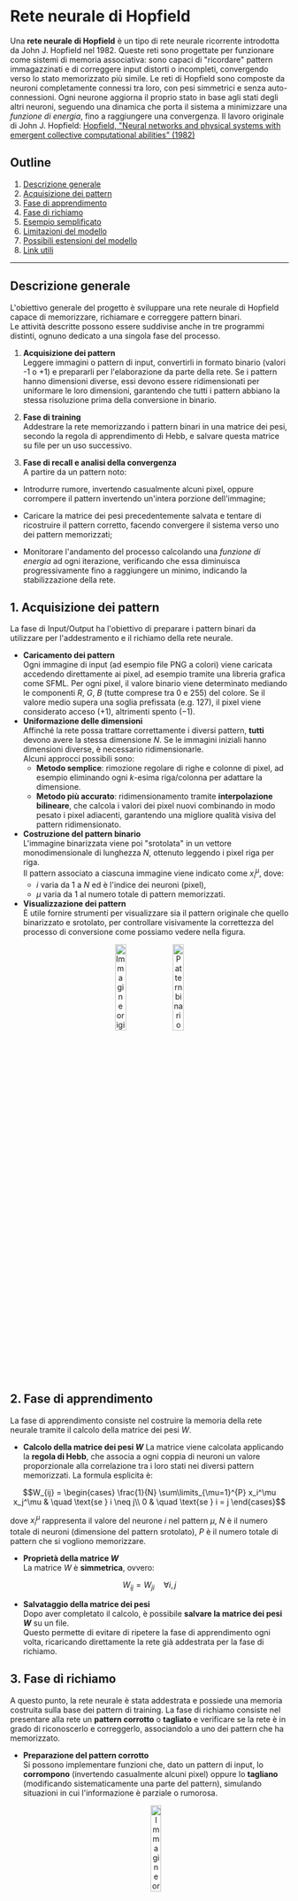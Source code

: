 # Rete neurale di Hopfield

Una **rete neurale di Hopfield** è un tipo di rete neurale ricorrente introdotta da John J. Hopfield nel 1982. Queste reti sono progettate per funzionare come sistemi di memoria associativa: sono capaci di "ricordare" pattern immagazzinati e di correggere input distorti o incompleti, convergendo verso lo stato memorizzato più simile. Le reti di Hopfield sono composte da neuroni completamente connessi tra loro, con pesi simmetrici e senza auto-connessioni. Ogni neurone aggiorna il proprio stato in base agli stati degli altri neuroni, seguendo una dinamica che porta il sistema a minimizzare una _funzione di energia_, fino a raggiungere una convergenza. Il lavoro originale di John J. Hopfield:  [Hopfield, "Neural networks and physical systems with emergent collective computational abilities" (1982)](https://www.pnas.org/doi/10.1073/pnas.79.8.2554)

## Outline

1. [Descrizione generale](#descrizione-generale)
2. [Acquisizione dei pattern](#1-acquisizione-dei-pattern)
3. [Fase di apprendimento](#2-fase-di-apprendimento)
4. [Fase di richiamo](#3-fase-di-richiamo)
5. [Esempio semplificato](#esempio-semplificato)
6. [Limitazioni del modello](#limitazioni-del-modello)
7. [Possibili estensioni del modello](#possibili-estensioni-del-modello)
8. [Link utili](#link-utili)

---

## Descrizione generale

L'obiettivo generale del progetto è sviluppare una rete neurale di Hopfield capace di memorizzare, richiamare e correggere pattern binari.  
Le attività descritte possono essere suddivise anche in tre programmi distinti, ognuno dedicato a una singola fase del processo.

1. **Acquisizione dei pattern**  
Leggere immagini o pattern di input, convertirli in formato binario (valori -1 o +1) e prepararli per l'elaborazione da parte della rete. Se i pattern hanno dimensioni diverse, essi devono essere ridimensionati per uniformare le loro dimensioni, garantendo che tutti i pattern abbiano la stessa risoluzione prima della conversione in binario.

2. **Fase di training**  
Addestrare la rete memorizzando i pattern binari in una matrice dei pesi, secondo la regola di apprendimento di Hebb, e salvare questa matrice su file per un uso successivo.

3. **Fase di recall e analisi della convergenza**  
A partire da un pattern noto:

- Introdurre rumore, invertendo casualmente alcuni pixel, oppure corrompere il pattern invertendo un'intera porzione dell'immagine;

- Caricare la matrice dei pesi precedentemente salvata e tentare di ricostruire il pattern corretto, facendo convergere il sistema verso uno dei pattern memorizzati;

- Monitorare l'andamento del processo calcolando una _funzione di energia_ ad ogni iterazione, verificando che essa diminuisca progressivamente fino a raggiungere un minimo, indicando la stabilizzazione della rete.

## 1. Acquisizione dei pattern

La fase di Input/Output ha l'obiettivo di preparare i pattern binari da utilizzare per l'addestramento e il richiamo della rete neurale.

- **Caricamento dei pattern**  
Ogni immagine di input (ad esempio file PNG a colori) viene caricata accedendo direttamente ai pixel, ad esempio tramite una libreria grafica come SFML. Per ogni pixel, il valore binario viene determinato mediando le componenti $R$, $G$, $B$ (tutte comprese tra 0 e 255) del colore. Se il valore medio supera una soglia prefissata (e.g. 127), il pixel viene considerato acceso ($+1$), altrimenti spento ($-1$).
- **Uniformazione delle dimensioni**  
Affinché la rete possa trattare correttamente i diversi pattern, **tutti** devono avere la stessa dimensione $N$. Se le immagini iniziali hanno dimensioni diverse, è necessario ridimensionarle.  
Alcuni approcci possibili sono:
  - **Metodo semplice**: rimozione regolare di righe e colonne di pixel, ad esempio eliminando ogni $k$-esima riga/colonna per adattare la dimensione.
  - **Metodo più accurato**: ridimensionamento tramite **interpolazione bilineare**, che calcola i valori dei pixel nuovi combinando in modo pesato i pixel adiacenti, garantendo una migliore qualità visiva del pattern ridimensionato.
- **Costruzione del pattern binario**  
L'immagine binarizzata viene poi "srotolata" in un vettore monodimensionale di lunghezza $N$, ottenuto leggendo i pixel riga per riga.  
Il pattern associato a ciascuna immagine viene indicato come $x_i^\mu$, dove:
  - $i$ varia da $1$ a $N$ ed è l'indice dei neuroni (pixel),
  - $\mu$ varia da $1$ al numero totale di pattern memorizzati.
- **Visualizzazione dei pattern**  
È utile fornire strumenti per visualizzare sia il pattern originale che quello binarizzato e srotolato, per controllare visivamente la correttezza del processo di conversione come possiamo vedere nella figura.

<div style="text-align: center;"> <img src="orecchino.png" alt="Immagine originale" width="20%"> <img src="hopfield-output.png" alt="Pattern binario recuperato" width="20%"></div>

## 2. Fase di apprendimento

La fase di apprendimento consiste nel costruire la memoria della rete neurale tramite il calcolo della matrice dei pesi $W$.

- **Calcolo della matrice dei pesi $W$**
  La matrice viene calcolata applicando la **regola di Hebb**, che associa a ogni coppia di neuroni un valore proporzionale alla correlazione tra i loro stati nei diversi pattern memorizzati. La formula esplicita è:

```math
W_{ij} = 
\begin{cases}
\frac{1}{N} \sum\limits_{\mu=1}^{P} x_i^\mu x_j^\mu & \quad \text{se } i \neq j\\
0 & \quad \text{se } i = j
\end{cases}
```

  dove $x_i^\mu$ rappresenta il valore del neurone $i$ nel pattern $\mu$, $N$ è il numero totale di neuroni (dimensione del pattern srotolato), $P$ è il numero totale di pattern che si vogliono memorizzare.

- **Proprietà della matrice $W$**  
  La matrice $W$ è **simmetrica**, ovvero:

```math
W_{ij} = W_{ji} \quad \forall i,j
```

- **Salvataggio della matrice dei pesi**  
  Dopo aver completato il calcolo, è possibile **salvare la matrice dei pesi $W$** su un file.  
  Questo permette di evitare di ripetere la fase di apprendimento ogni volta, ricaricando direttamente la rete già addestrata per la fase di richiamo.

## 3. Fase di richiamo

A questo punto, la rete neurale è stata addestrata e possiede una memoria costruita sulla base dei pattern di training. La fase di richiamo consiste nel presentare alla rete un **pattern corrotto** o **tagliato** e verificare se la rete è in grado di riconoscerlo e correggerlo, associandolo a uno dei pattern che ha memorizzato.

- **Preparazione del pattern corrotto**  
  Si possono implementare funzioni che, dato un pattern di input, lo **corrompono** (invertendo casualmente alcuni pixel) oppure lo **tagliano** (modificando sistematicamente una parte del pattern), simulando situazioni in cui l'informazione è parziale o rumorosa.
  <div style="text-align: center;"><img src="hopfield-input.png" alt="Immagine originale" width="20%"></div>
  
- **Dinamica di aggiornamento**  
  La rete aggiorna lo stato di ciascun neurone seguendo la regola di Hopfield:

```math
x_i(t+1) = \text{sign}\left(\sum_j W_{ij} x_j(t) \right)
```

  dove $t$ rappresenta l'indice temporale delle iterazioni, $x_i(t)$ è lo stato (valore binario $-1$ o $+1$) del neurone $i$ al tempo $t$, il valore di $x_i(t+1)$ dipende dalla funzione segno (che restituisce -1 se l'argiomento è negativo, +1 altrimenti) della somma pesata degli stati degli altri neuroni al tempo $t$.

- **Criterio di convergenza**  
  Il processo di aggiornamento viene **ripetuto iterativamente** finché il pattern **non converge**, ovvero finché:

```math
x_i(t+1) = x_i(t) \quad \forall i
```

  In altre parole, l'aggiornamento non cambia più lo stato della rete da un'iterazione all'altra.

- **Monitoraggio dell'evoluzione**  
  Durante il processo di richiamo, è utile visualizzare:
  - Il pattern corrotto iniziale,
  - L'evoluzione del pattern a ogni iterazione (ad esempio frame per frame),
  - Il pattern finale raggiunto dopo la convergenza.

- **Introduzione della funzione energia**  
  Per analizzare l'andamento della rete durante il richiamo, si può introdurre una **funzione energia** definita come:

```math
E(t) = -\frac{1}{2} \sum_{i,j} W_{ij} x_i(t) x_j(t)
```

  Questa "energia" non corrisponde a un'energia fisica reale, ma è un'analogia: rappresenta una misura della "stabilità" della rete. Durante il richiamo, la funzione energia **decresce** o **rimane costante** a ogni iterazione, e il processo di richiamo si conclude quando l'energia raggiunge un minimo locale. Monitorare $E(t)$ permette di verificare se e come la rete sta convergendo verso uno stato stabile.

## Esempio semplificato

Abbiamo due pattern binari che vogliamo memorizzare nella rete:

```math
x^{(1)} = (-1,1,1, -1)\\ 
x^{(2)} = (1, -1, -1, 1)
```

### Passo 1: Inizializzazione

Costruiamo una matrice dei pesi $W$ di dimensione $4 \times 4$ (poiché abbiamo 4 neuroni).  
Impostiamo **tutti gli elementi sulla diagonale a zero** per evitare auto-connessioni, cioè:

```math
W_{ij} = 0 \quad \text{per} \quad i = j
```

### Passo 2: Matrice dei pesi con la regola di Hebb
Utilizziamo la **regola di Hebb** per aggiornare i pesi considerando tutti i pattern:

```math
W_{ij} = \frac{1}{N} \sum_{\mu=1}^{P} x_i^\mu x_j^\mu
```

dove:
- $N$ è il numero di neuroni (4),
- $P$ è il numero di pattern memorizzati (2).

Calcoliamo $w_{ij}$ per ciascuna coppia $(i,j)$:

| Coppia | Calcolo Pattern 1 | Calcolo Pattern 2 | $W_{ij}$ |
|--------|-------------------|-------------------|----------|
| $W_{12}$ | $x_1^{(1)} \cdot x_2^{(1)} = -1$ | $x_1^{(2)} \cdot x_2^{(2)} = -1$ | $-1/2$ |
| $W_{13}$ | $x_1^{(1)} \cdot x_3^{(1)} = -1$ | $x_1^{(2)} \cdot x_3^{(2)} = -1$ | $-1/2$ |
| $W_{14}$ | $x_1^{(1)} \cdot x_4^{(1)} = 1$  | $x_1^{(2)} \cdot x_4^{(2)} = 1$ | $1/2$ |
| $W_{23}$ | $x_2^{(1)} \cdot x_3^{(1)} = 1$  | $x_2^{(2)} \cdot x_3^{(2)} = 1$ | $1/2$ |
| $W_{24}$ | $x_2^{(1)} \cdot x_4^{(1)} = -1$ | $x_2^{(2)} \cdot x_4^{(2)} = -1$ | $-1/2$ |
| $W_{34}$ | $x_3^{(1)} \cdot x_4^{(1)} = -1$ | $x_3^{(2)} \cdot x_4^{(2)} = -1$ | $-1/2$ |

**Nota**: Poiché i pesi sono simmetrici ($W_{ij} = W_{ji}$), basta calcolarli una sola volta.

### Passo 3: Richiamo di un pattern rumoroso

Supponiamo di iniziare con un pattern parzialmente corrotto:

```math
x_{\text{iniziale}} = (1, -1, 1, -1)
```

(dove il primo bit è errato rispetto a $x^{(1)}$).

Ora aggiorniamo ogni neurone calcolando il suo **campo locale** e applicando la **funzione segno**:

```math
x_1' = \text{sgn}((-1/2) \cdot 1 + (-1/2) \cdot (-1) + 1/2 \cdot (-1)) = \text{sgn}(-1/2)
```

Risultato: $x_1' = -1$.

```math
x_2' = \text{sgn}((-1/2) \cdot (-1) + 1/2 \cdot (-1) + (-1/2) \cdot (-1)) = \text{sgn}(1/2)
```

Risultato: $x_2' = 1$.

```math
x_3' = \text{sgn}((-1/2) \cdot (-1) + 1/2 \cdot 1 + (-1/2) \cdot (-1)) = \text{sgn}(3/2)
```

Risultato: $x_3' = 1$.

```math
x_4' = \text{sgn}(1/2 \cdot (-1) + (-1/2) \cdot 1 + (-1/2) \cdot (-1)) = \text{sgn}(-1/2)
```

Risultato: $x_4' = -1$.

Quindi, il pattern aggiornato è:

```math
x' = (-1, 1, 1, -1)
```

La rete ha corretto il bit sbagliato, recuperando il pattern memorizzato più vicino!

## Limitazioni del modello

- Il numero massimo di pattern memorizzabili senza errori è limitato a circa $0.138 \times N$, con $N$ numero di neuroni.
- Possono emergere **stati spuri**, ossia configurazioni stabili non corrispondenti ai pattern memorizzati.
- La rete gestisce solo pattern binari con valori $-1$ e $+1$.
- Pattern molto simili tra loro possono confondere la rete durante il richiamo.
- La convergenza può portare a minimi locali non desiderati invece del pattern corretto.

## Possibili estensioni del modello

- **[Algoritmo di Metropolis-Hastings](https://en.wikipedia.org/wiki/Metropolis%E2%80%93Hastings_algorithm)**  
  Introdurre una dinamica stocastica in cui i flip degli stati dei neuroni avvengono con una certa probabilità, basata sulla variazione di energia.  
  Questo può aiutare a superare minimi locali spuri, permettendo alla rete di esplorare meglio lo spazio degli stati e trovare il pattern corretto.

- **[Aggiunta di rumore termico (Simulated Annealing)](https://en.wikipedia.org/wiki/Simulated_annealing)**  
  Integrare una "temperatura" che decresce gradualmente per favorire l'esplorazione iniziale e la convergenza finale verso stati di energia minima globale.

## Link utili

- **[Hopfield Networks is All You Need](https://ml-jku.github.io/hopfield-layers/)**  
  Una panoramica moderna sulle reti di Hopfield, con estensioni deep learning e connessioni con architetture moderne.

- **[Lecture Notes on Hopfield Networks — Stanford](https://web.stanford.edu/class/cs379c/resources/lectures/index.html)**  
  Appunti didattici di Stanford che spiegano in modo semplice e didattico il funzionamento delle reti di Hopfield.
